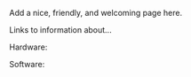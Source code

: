 Add a nice, friendly, and welcoming page here.

Links to information about...

Hardware:


Software: 

